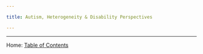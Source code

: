 ```yaml
---

title: Autism, Heterogeneity & Disability Perspectives

---
```


<!-----
	Although behavior genetic methods can be applied to any phenotype you can imagine, some have received more attention than others. This week we will be discussing two of the most researched phenotypes in human behavior genetics: schizophrenia and autism.

This week we will:

Explore how different approaches to sampling participants can provide insight into influences on common psychiatric diagnoses.
Understand how experimental methods in non-human model organisms can explain biological mechanisms of human differences.
Consider different perspectives on the question of what can - or should - be done when genetic influences are identified.

----->

--------

Home: [Table of Contents](../README.md)
